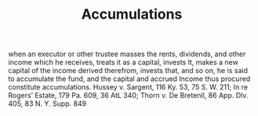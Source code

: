 ---
title: Accumulations
permalink: "/definitions/accumulations.html"
body: when an executor or other trustee masses the rents, dividends, and other income
  which he receives, treats it as a capital, invests lt, makes a new capital of the
  income derived therefrom, invests that, and so on, he is said to accumulate the
  fund, and the capital and accrued Income thus procured constitute accumulations.
  Hussey v. Sargent, 116 Ky. 53, 75 S. W. 211; In re Rogers’ Estate, 179 Pa. 609,
  36 AtL 340; Thorn v. De Bretenll, 86 App. Dlv. 405, 83 N. Y. Supp. 849
published_at: '2018-07-07'
layout: post
---